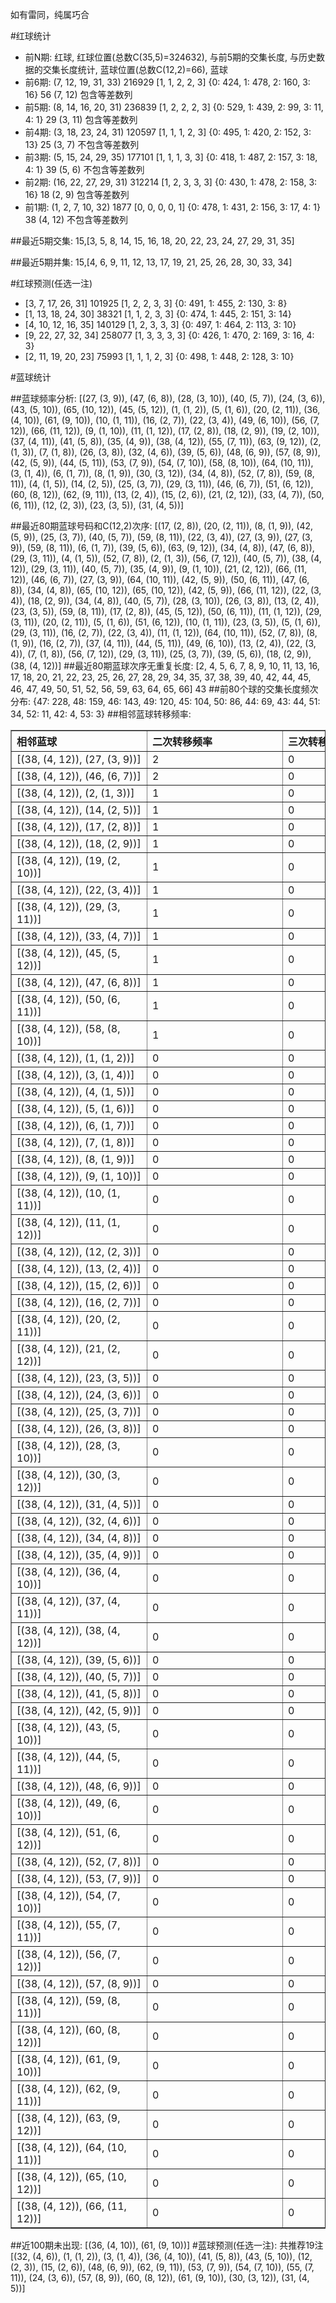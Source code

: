 <!-- 
.. title: 大乐透14070期(2014-06-18)数据分析报告
.. slug: dlott-14070-2014-06-18-report
.. date: 2014-06-19 08:00:00 UTC+08:00
.. tags: Lottery
.. link: 
.. description: 
.. type: text
-->

如有雷同，纯属巧合

<!-- TEASER_END-->

#红球统计

- 前N期: 红球, 红球位置(总数C(35,5)=324632), 与前5期的交集长度, 与历史数据的交集长度统计, 蓝球位置(总数C(12,2)=66), 蓝球
- 前6期: (7, 12, 19, 31, 33) 216929 [1, 1, 2, 2, 3] {0: 424, 1: 478, 2: 160, 3: 16} 56 (7, 12) 包含等差数列
- 前5期: (8, 14, 16, 20, 31) 236839 [1, 2, 2, 2, 3] {0: 529, 1: 439, 2: 99, 3: 11, 4: 1} 29 (3, 11) 包含等差数列
- 前4期: (3, 18, 23, 24, 31) 120597 [1, 1, 1, 2, 3] {0: 495, 1: 420, 2: 152, 3: 13} 25 (3, 7) 不包含等差数列
- 前3期: (5, 15, 24, 29, 35) 177101 [1, 1, 1, 3, 3] {0: 418, 1: 487, 2: 157, 3: 18, 4: 1} 39 (5, 6) 不包含等差数列
- 前2期: (16, 22, 27, 29, 31) 312214 [1, 2, 3, 3, 3] {0: 430, 1: 478, 2: 158, 3: 16} 18 (2, 9) 包含等差数列
- 前1期: (1, 2, 7, 10, 32) 1877 [0, 0, 0, 0, 1] {0: 478, 1: 431, 2: 156, 3: 17, 4: 1} 38 (4, 12) 不包含等差数列

##最近5期交集:
15,[3, 5, 8, 14, 15, 16, 18, 20, 22, 23, 24, 27, 29, 31, 35]

##最近5期并集:
15,[4, 6, 9, 11, 12, 13, 17, 19, 21, 25, 26, 28, 30, 33, 34]

#红球预测(任选一注)

- [3, 7, 17, 26, 31] 101925 [1, 2, 2, 3, 3] {0: 491, 1: 455, 2: 130, 3: 8}
- [1, 13, 18, 24, 30] 38321 [1, 1, 2, 3, 3] {0: 474, 1: 445, 2: 151, 3: 14}
- [4, 10, 12, 16, 35] 140129 [1, 2, 3, 3, 3] {0: 497, 1: 464, 2: 113, 3: 10}
- [9, 22, 27, 32, 34] 258077 [1, 3, 3, 3, 3] {0: 426, 1: 470, 2: 169, 3: 16, 4: 3}
- [2, 11, 19, 20, 23] 75993 [1, 1, 1, 2, 3] {0: 498, 1: 448, 2: 128, 3: 10}

#蓝球统计

##蓝球频率分析:
[(27, (3, 9)), (47, (6, 8)), (28, (3, 10)), (40, (5, 7)), (24, (3, 6)), (43, (5, 10)), (65, (10, 12)), (45, (5, 12)), (1, (1, 2)), (5, (1, 6)), (20, (2, 11)), (36, (4, 10)), (61, (9, 10)), (10, (1, 11)), (16, (2, 7)), (22, (3, 4)), (49, (6, 10)), (56, (7, 12)), (66, (11, 12)), (9, (1, 10)), (11, (1, 12)), (17, (2, 8)), (18, (2, 9)), (19, (2, 10)), (37, (4, 11)), (41, (5, 8)), (35, (4, 9)), (38, (4, 12)), (55, (7, 11)), (63, (9, 12)), (2, (1, 3)), (7, (1, 8)), (26, (3, 8)), (32, (4, 6)), (39, (5, 6)), (48, (6, 9)), (57, (8, 9)), (42, (5, 9)), (44, (5, 11)), (53, (7, 9)), (54, (7, 10)), (58, (8, 10)), (64, (10, 11)), (3, (1, 4)), (6, (1, 7)), (8, (1, 9)), (30, (3, 12)), (34, (4, 8)), (52, (7, 8)), (59, (8, 11)), (4, (1, 5)), (14, (2, 5)), (25, (3, 7)), (29, (3, 11)), (46, (6, 7)), (51, (6, 12)), (60, (8, 12)), (62, (9, 11)), (13, (2, 4)), (15, (2, 6)), (21, (2, 12)), (33, (4, 7)), (50, (6, 11)), (12, (2, 3)), (23, (3, 5)), (31, (4, 5))]

##最近80期蓝球号码和C(12,2)次序:
[(17, (2, 8)), (20, (2, 11)), (8, (1, 9)), (42, (5, 9)), (25, (3, 7)), (40, (5, 7)), (59, (8, 11)), (22, (3, 4)), (27, (3, 9)), (27, (3, 9)), (59, (8, 11)), (6, (1, 7)), (39, (5, 6)), (63, (9, 12)), (34, (4, 8)), (47, (6, 8)), (29, (3, 11)), (4, (1, 5)), (52, (7, 8)), (2, (1, 3)), (56, (7, 12)), (40, (5, 7)), (38, (4, 12)), (29, (3, 11)), (40, (5, 7)), (35, (4, 9)), (9, (1, 10)), (21, (2, 12)), (66, (11, 12)), (46, (6, 7)), (27, (3, 9)), (64, (10, 11)), (42, (5, 9)), (50, (6, 11)), (47, (6, 8)), (34, (4, 8)), (65, (10, 12)), (65, (10, 12)), (42, (5, 9)), (66, (11, 12)), (22, (3, 4)), (18, (2, 9)), (34, (4, 8)), (40, (5, 7)), (28, (3, 10)), (26, (3, 8)), (13, (2, 4)), (23, (3, 5)), (59, (8, 11)), (17, (2, 8)), (45, (5, 12)), (50, (6, 11)), (11, (1, 12)), (29, (3, 11)), (20, (2, 11)), (5, (1, 6)), (51, (6, 12)), (10, (1, 11)), (23, (3, 5)), (5, (1, 6)), (29, (3, 11)), (16, (2, 7)), (22, (3, 4)), (11, (1, 12)), (64, (10, 11)), (52, (7, 8)), (8, (1, 9)), (16, (2, 7)), (37, (4, 11)), (44, (5, 11)), (49, (6, 10)), (13, (2, 4)), (22, (3, 4)), (7, (1, 8)), (56, (7, 12)), (29, (3, 11)), (25, (3, 7)), (39, (5, 6)), (18, (2, 9)), (38, (4, 12))]
##最近80期蓝球次序无重复长度:
[2, 4, 5, 6, 7, 8, 9, 10, 11, 13, 16, 17, 18, 20, 21, 22, 23, 25, 26, 27, 28, 29, 34, 35, 37, 38, 39, 40, 42, 44, 45, 46, 47, 49, 50, 51, 52, 56, 59, 63, 64, 65, 66] 43
##前80个球的交集长度频次分布:
{47: 228, 48: 159, 46: 143, 49: 120, 45: 104, 50: 86, 44: 69, 43: 44, 51: 34, 52: 11, 42: 4, 53: 3}
##相邻蓝球转移频率:
<table border="1" class="table table-striped dataframe">
  <thead>
    <tr style="text-align: left;">
      <th style="min-width: 200px;">相邻蓝球</th>
      <th style="min-width: 200px;">二次转移频率</th>
      <th style="min-width: 200px;">三次转移频率</th>
    </tr>
  </thead>
  <tbody>
    <tr>
      <td>   [(38, (4, 12)), (27, (3, 9))]</td>
      <td> 2</td>
      <td> 0</td>
    </tr>
    <tr>
      <td>   [(38, (4, 12)), (46, (6, 7))]</td>
      <td> 2</td>
      <td> 0</td>
    </tr>
    <tr>
      <td>    [(38, (4, 12)), (2, (1, 3))]</td>
      <td> 1</td>
      <td> 0</td>
    </tr>
    <tr>
      <td>   [(38, (4, 12)), (14, (2, 5))]</td>
      <td> 1</td>
      <td> 0</td>
    </tr>
    <tr>
      <td>   [(38, (4, 12)), (17, (2, 8))]</td>
      <td> 1</td>
      <td> 0</td>
    </tr>
    <tr>
      <td>   [(38, (4, 12)), (18, (2, 9))]</td>
      <td> 1</td>
      <td> 0</td>
    </tr>
    <tr>
      <td>  [(38, (4, 12)), (19, (2, 10))]</td>
      <td> 1</td>
      <td> 0</td>
    </tr>
    <tr>
      <td>   [(38, (4, 12)), (22, (3, 4))]</td>
      <td> 1</td>
      <td> 0</td>
    </tr>
    <tr>
      <td>  [(38, (4, 12)), (29, (3, 11))]</td>
      <td> 1</td>
      <td> 0</td>
    </tr>
    <tr>
      <td>   [(38, (4, 12)), (33, (4, 7))]</td>
      <td> 1</td>
      <td> 0</td>
    </tr>
    <tr>
      <td>  [(38, (4, 12)), (45, (5, 12))]</td>
      <td> 1</td>
      <td> 0</td>
    </tr>
    <tr>
      <td>   [(38, (4, 12)), (47, (6, 8))]</td>
      <td> 1</td>
      <td> 0</td>
    </tr>
    <tr>
      <td>  [(38, (4, 12)), (50, (6, 11))]</td>
      <td> 1</td>
      <td> 0</td>
    </tr>
    <tr>
      <td>  [(38, (4, 12)), (58, (8, 10))]</td>
      <td> 1</td>
      <td> 0</td>
    </tr>
    <tr>
      <td>    [(38, (4, 12)), (1, (1, 2))]</td>
      <td> 0</td>
      <td> 0</td>
    </tr>
    <tr>
      <td>    [(38, (4, 12)), (3, (1, 4))]</td>
      <td> 0</td>
      <td> 0</td>
    </tr>
    <tr>
      <td>    [(38, (4, 12)), (4, (1, 5))]</td>
      <td> 0</td>
      <td> 0</td>
    </tr>
    <tr>
      <td>    [(38, (4, 12)), (5, (1, 6))]</td>
      <td> 0</td>
      <td> 0</td>
    </tr>
    <tr>
      <td>    [(38, (4, 12)), (6, (1, 7))]</td>
      <td> 0</td>
      <td> 0</td>
    </tr>
    <tr>
      <td>    [(38, (4, 12)), (7, (1, 8))]</td>
      <td> 0</td>
      <td> 0</td>
    </tr>
    <tr>
      <td>    [(38, (4, 12)), (8, (1, 9))]</td>
      <td> 0</td>
      <td> 0</td>
    </tr>
    <tr>
      <td>   [(38, (4, 12)), (9, (1, 10))]</td>
      <td> 0</td>
      <td> 0</td>
    </tr>
    <tr>
      <td>  [(38, (4, 12)), (10, (1, 11))]</td>
      <td> 0</td>
      <td> 0</td>
    </tr>
    <tr>
      <td>  [(38, (4, 12)), (11, (1, 12))]</td>
      <td> 0</td>
      <td> 0</td>
    </tr>
    <tr>
      <td>   [(38, (4, 12)), (12, (2, 3))]</td>
      <td> 0</td>
      <td> 0</td>
    </tr>
    <tr>
      <td>   [(38, (4, 12)), (13, (2, 4))]</td>
      <td> 0</td>
      <td> 0</td>
    </tr>
    <tr>
      <td>   [(38, (4, 12)), (15, (2, 6))]</td>
      <td> 0</td>
      <td> 0</td>
    </tr>
    <tr>
      <td>   [(38, (4, 12)), (16, (2, 7))]</td>
      <td> 0</td>
      <td> 0</td>
    </tr>
    <tr>
      <td>  [(38, (4, 12)), (20, (2, 11))]</td>
      <td> 0</td>
      <td> 0</td>
    </tr>
    <tr>
      <td>  [(38, (4, 12)), (21, (2, 12))]</td>
      <td> 0</td>
      <td> 0</td>
    </tr>
    <tr>
      <td>   [(38, (4, 12)), (23, (3, 5))]</td>
      <td> 0</td>
      <td> 0</td>
    </tr>
    <tr>
      <td>   [(38, (4, 12)), (24, (3, 6))]</td>
      <td> 0</td>
      <td> 0</td>
    </tr>
    <tr>
      <td>   [(38, (4, 12)), (25, (3, 7))]</td>
      <td> 0</td>
      <td> 0</td>
    </tr>
    <tr>
      <td>   [(38, (4, 12)), (26, (3, 8))]</td>
      <td> 0</td>
      <td> 0</td>
    </tr>
    <tr>
      <td>  [(38, (4, 12)), (28, (3, 10))]</td>
      <td> 0</td>
      <td> 0</td>
    </tr>
    <tr>
      <td>  [(38, (4, 12)), (30, (3, 12))]</td>
      <td> 0</td>
      <td> 0</td>
    </tr>
    <tr>
      <td>   [(38, (4, 12)), (31, (4, 5))]</td>
      <td> 0</td>
      <td> 0</td>
    </tr>
    <tr>
      <td>   [(38, (4, 12)), (32, (4, 6))]</td>
      <td> 0</td>
      <td> 0</td>
    </tr>
    <tr>
      <td>   [(38, (4, 12)), (34, (4, 8))]</td>
      <td> 0</td>
      <td> 0</td>
    </tr>
    <tr>
      <td>   [(38, (4, 12)), (35, (4, 9))]</td>
      <td> 0</td>
      <td> 0</td>
    </tr>
    <tr>
      <td>  [(38, (4, 12)), (36, (4, 10))]</td>
      <td> 0</td>
      <td> 0</td>
    </tr>
    <tr>
      <td>  [(38, (4, 12)), (37, (4, 11))]</td>
      <td> 0</td>
      <td> 0</td>
    </tr>
    <tr>
      <td>  [(38, (4, 12)), (38, (4, 12))]</td>
      <td> 0</td>
      <td> 0</td>
    </tr>
    <tr>
      <td>   [(38, (4, 12)), (39, (5, 6))]</td>
      <td> 0</td>
      <td> 0</td>
    </tr>
    <tr>
      <td>   [(38, (4, 12)), (40, (5, 7))]</td>
      <td> 0</td>
      <td> 0</td>
    </tr>
    <tr>
      <td>   [(38, (4, 12)), (41, (5, 8))]</td>
      <td> 0</td>
      <td> 0</td>
    </tr>
    <tr>
      <td>   [(38, (4, 12)), (42, (5, 9))]</td>
      <td> 0</td>
      <td> 0</td>
    </tr>
    <tr>
      <td>  [(38, (4, 12)), (43, (5, 10))]</td>
      <td> 0</td>
      <td> 0</td>
    </tr>
    <tr>
      <td>  [(38, (4, 12)), (44, (5, 11))]</td>
      <td> 0</td>
      <td> 0</td>
    </tr>
    <tr>
      <td>   [(38, (4, 12)), (48, (6, 9))]</td>
      <td> 0</td>
      <td> 0</td>
    </tr>
    <tr>
      <td>  [(38, (4, 12)), (49, (6, 10))]</td>
      <td> 0</td>
      <td> 0</td>
    </tr>
    <tr>
      <td>  [(38, (4, 12)), (51, (6, 12))]</td>
      <td> 0</td>
      <td> 0</td>
    </tr>
    <tr>
      <td>   [(38, (4, 12)), (52, (7, 8))]</td>
      <td> 0</td>
      <td> 0</td>
    </tr>
    <tr>
      <td>   [(38, (4, 12)), (53, (7, 9))]</td>
      <td> 0</td>
      <td> 0</td>
    </tr>
    <tr>
      <td>  [(38, (4, 12)), (54, (7, 10))]</td>
      <td> 0</td>
      <td> 0</td>
    </tr>
    <tr>
      <td>  [(38, (4, 12)), (55, (7, 11))]</td>
      <td> 0</td>
      <td> 0</td>
    </tr>
    <tr>
      <td>  [(38, (4, 12)), (56, (7, 12))]</td>
      <td> 0</td>
      <td> 0</td>
    </tr>
    <tr>
      <td>   [(38, (4, 12)), (57, (8, 9))]</td>
      <td> 0</td>
      <td> 0</td>
    </tr>
    <tr>
      <td>  [(38, (4, 12)), (59, (8, 11))]</td>
      <td> 0</td>
      <td> 0</td>
    </tr>
    <tr>
      <td>  [(38, (4, 12)), (60, (8, 12))]</td>
      <td> 0</td>
      <td> 0</td>
    </tr>
    <tr>
      <td>  [(38, (4, 12)), (61, (9, 10))]</td>
      <td> 0</td>
      <td> 0</td>
    </tr>
    <tr>
      <td>  [(38, (4, 12)), (62, (9, 11))]</td>
      <td> 0</td>
      <td> 0</td>
    </tr>
    <tr>
      <td>  [(38, (4, 12)), (63, (9, 12))]</td>
      <td> 0</td>
      <td> 0</td>
    </tr>
    <tr>
      <td> [(38, (4, 12)), (64, (10, 11))]</td>
      <td> 0</td>
      <td> 0</td>
    </tr>
    <tr>
      <td> [(38, (4, 12)), (65, (10, 12))]</td>
      <td> 0</td>
      <td> 0</td>
    </tr>
    <tr>
      <td> [(38, (4, 12)), (66, (11, 12))]</td>
      <td> 0</td>
      <td> 0</td>
    </tr>
  </tbody>
</table>
##近100期未出现:
[(36, (4, 10)), (61, (9, 10))]
#蓝球预测(任选一注):
共推荐19注
[(32, (4, 6)), (1, (1, 2)), (3, (1, 4)), (36, (4, 10)), (41, (5, 8)), (43, (5, 10)), (12, (2, 3)), (15, (2, 6)), (48, (6, 9)), (62, (9, 11)), (53, (7, 9)), (54, (7, 10)), (55, (7, 11)), (24, (3, 6)), (57, (8, 9)), (60, (8, 12)), (61, (9, 10)), (30, (3, 12)), (31, (4, 5))]


